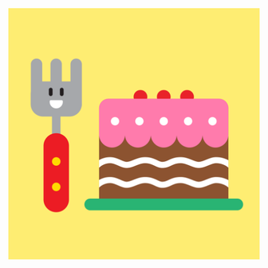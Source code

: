 <img src='https://raw.githubusercontent.com/MumukiProject/mumuki-guia-puzzle-rompecabezas-kinder/master/assets/torta2-01_1600270563556.png'>